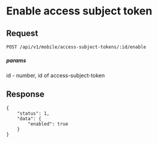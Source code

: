 # Enable access subject token

## Request
    POST /api/v1/mobile/access-subject-tokens/:id/enable

##### params
id - number, id of access-subject-token

## Response

```JSON5
{
    "status": 1,
    "data": {
        "enabled": true
    }
}
```